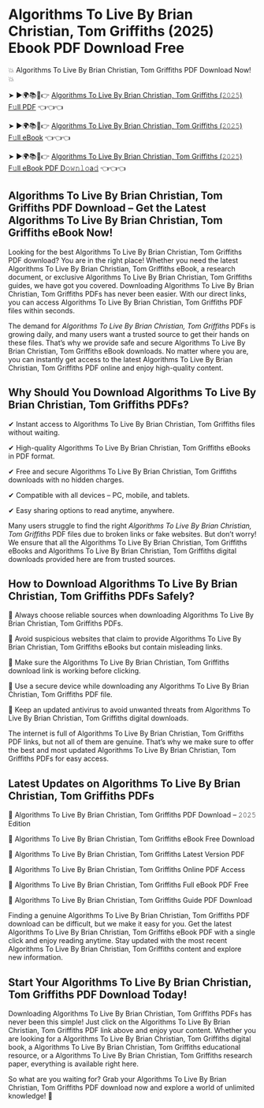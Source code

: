 # Algorithms To Live By Brian Christian, Tom Griffiths (2025) Ebook PDF Download Free

💥 Algorithms To Live By Brian Christian, Tom Griffiths PDF Download Now! 💥

➤ ►🌍📚📱👉 [Algorithms To Live By Brian Christian, Tom Griffiths (𝟸𝟶𝟸𝟻) F𝚞ll PDF](https://getpdf.xyz/algorithms-to-live-by-brian-christian-tom-griffiths) 👈👈👈


➤ ►🌍📚📱👉 [Algorithms To Live By Brian Christian, Tom Griffiths (𝟸𝟶𝟸𝟻) F𝚞ll eBook](https://getpdf.xyz/algorithms-to-live-by-brian-christian-tom-griffiths) 👈👈👈


➤ ►🌍📚📱👉 [Algorithms To Live By Brian Christian, Tom Griffiths (𝟸𝟶𝟸𝟻) F𝚞ll eBook PDF D𝚘𝚠𝚗𝚕𝚘a𝚍](https://getpdf.xyz/algorithms-to-live-by-brian-christian-tom-griffiths) 👈👈👈


## Algorithms To Live By Brian Christian, Tom Griffiths PDF Download – Get the Latest Algorithms To Live By Brian Christian, Tom Griffiths eBook Now!

Looking for the best Algorithms To Live By Brian Christian, Tom Griffiths PDF download? You are in the right place! Whether you need the latest Algorithms To Live By Brian Christian, Tom Griffiths eBook, a research document, or exclusive Algorithms To Live By Brian Christian, Tom Griffiths guides, we have got you covered. Downloading Algorithms To Live By Brian Christian, Tom Griffiths PDFs has never been easier. With our direct links, you can access Algorithms To Live By Brian Christian, Tom Griffiths PDF files within seconds.

The demand for *Algorithms To Live By Brian Christian, Tom Griffiths* PDFs is growing daily, and many users want a trusted source to get their hands on these files. That’s why we provide safe and secure Algorithms To Live By Brian Christian, Tom Griffiths eBook downloads. No matter where you are, you can instantly get access to the latest Algorithms To Live By Brian Christian, Tom Griffiths PDF online and enjoy high-quality content.

## Why Should You Download Algorithms To Live By Brian Christian, Tom Griffiths PDFs?

✔ Instant access to Algorithms To Live By Brian Christian, Tom Griffiths files without waiting.

✔ High-quality Algorithms To Live By Brian Christian, Tom Griffiths eBooks in PDF format.

✔ Free and secure Algorithms To Live By Brian Christian, Tom Griffiths downloads with no hidden charges.

✔ Compatible with all devices – PC, mobile, and tablets.

✔ Easy sharing options to read anytime, anywhere.

Many users struggle to find the right *Algorithms To Live By Brian Christian, Tom Griffiths* PDF files due to broken links or fake websites. But don’t worry! We ensure that all the Algorithms To Live By Brian Christian, Tom Griffiths eBooks and Algorithms To Live By Brian Christian, Tom Griffiths digital downloads provided here are from trusted sources.

## How to Download Algorithms To Live By Brian Christian, Tom Griffiths PDFs Safely?

📌 Always choose reliable sources when downloading Algorithms To Live By Brian Christian, Tom Griffiths PDFs.

📌 Avoid suspicious websites that claim to provide Algorithms To Live By Brian Christian, Tom Griffiths eBooks but contain misleading links.

📌 Make sure the Algorithms To Live By Brian Christian, Tom Griffiths download link is working before clicking.

📌 Use a secure device while downloading any Algorithms To Live By Brian Christian, Tom Griffiths PDF file.

📌 Keep an updated antivirus to avoid unwanted threats from Algorithms To Live By Brian Christian, Tom Griffiths digital downloads.

The internet is full of Algorithms To Live By Brian Christian, Tom Griffiths PDF links, but not all of them are genuine. That’s why we make sure to offer the best and most updated Algorithms To Live By Brian Christian, Tom Griffiths PDFs for easy access.

## Latest Updates on Algorithms To Live By Brian Christian, Tom Griffiths PDFs

🔹 Algorithms To Live By Brian Christian, Tom Griffiths PDF Download – 𝟸𝟶𝟸𝟻 Edition

🔹 Algorithms To Live By Brian Christian, Tom Griffiths eBook Free Download

🔹 Algorithms To Live By Brian Christian, Tom Griffiths Latest Version PDF

🔹 Algorithms To Live By Brian Christian, Tom Griffiths Online PDF Access

🔹 Algorithms To Live By Brian Christian, Tom Griffiths Full eBook PDF Free

🔹 Algorithms To Live By Brian Christian, Tom Griffiths Guide PDF Download

Finding a genuine Algorithms To Live By Brian Christian, Tom Griffiths PDF download can be difficult, but we make it easy for you. Get the latest Algorithms To Live By Brian Christian, Tom Griffiths eBook PDF with a single click and enjoy reading anytime. Stay updated with the most recent Algorithms To Live By Brian Christian, Tom Griffiths content and explore new information.

## Start Your Algorithms To Live By Brian Christian, Tom Griffiths PDF Download Today!

Downloading Algorithms To Live By Brian Christian, Tom Griffiths PDFs has never been this simple! Just click on the Algorithms To Live By Brian Christian, Tom Griffiths PDF link above and enjoy your content. Whether you are looking for a Algorithms To Live By Brian Christian, Tom Griffiths digital book, a Algorithms To Live By Brian Christian, Tom Griffiths educational resource, or a Algorithms To Live By Brian Christian, Tom Griffiths research paper, everything is available right here.

So what are you waiting for? Grab your Algorithms To Live By Brian Christian, Tom Griffiths PDF download now and explore a world of unlimited knowledge! 🚀